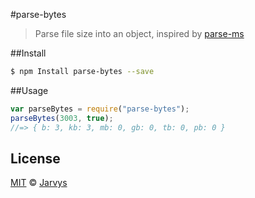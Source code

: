 #parse-bytes
> Parse file size into an object, inspired by [parse-ms](https://github.com/sindresorhus/parse-ms)

##Install
```bash
$ npm Install parse-bytes --save
```

##Usage
```js
var parseBytes = require("parse-bytes");
parseBytes(3003, true);
//=> { b: 3, kb: 3, mb: 0, gb: 0, tb: 0, pb: 0 }
```

## License
[MIT](http://opensource.org/licenses/MIT) © [Jarvys](http://jarvys.me)
